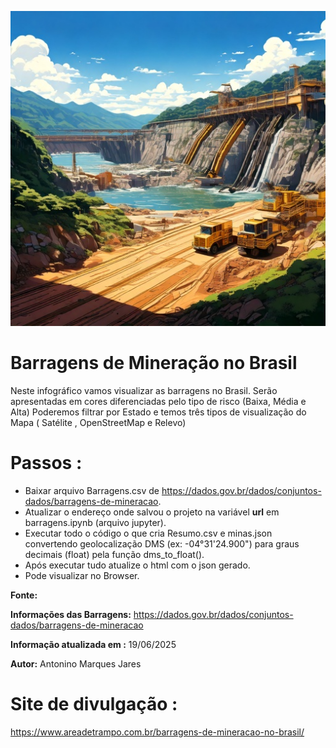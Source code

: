 ![Barragens](https://github.com/Antonino-Marques-Jares/Barragem-Mineracao/blob/main/Barragem.jpg)

# Barragens de Mineração no Brasil

Neste infográfico vamos visualizar as barragens no Brasil.
Serão apresentadas em cores diferenciadas pelo tipo de risco (Baixa, Média e Alta)
Poderemos filtrar por Estado e temos três tipos de visualização do Mapa ( Satélite , OpenStreetMap e Relevo)

# Passos :
- Baixar arquivo Barragens.csv de https://dados.gov.br/dados/conjuntos-dados/barragens-de-mineracao.
- Atualizar o endereço onde salvou o projeto na variável **url** em barragens.ipynb (arquivo jupyter).
- Executar todo o código o que cria Resumo.csv e minas.json convertendo geolocalização DMS (ex: -04°31'24.900") para graus decimais (float) pela função dms_to_float().
- Após executar tudo atualize o html com o json gerado.
- Pode visualizar no Browser.

**Fonte:**

**Informações das Barragens:** https://dados.gov.br/dados/conjuntos-dados/barragens-de-mineracao

**Informação atualizada em :** 19/06/2025

**Autor:** 
Antonino Marques Jares

# Site de divulgação :
https://www.areadetrampo.com.br/barragens-de-mineracao-no-brasil/



